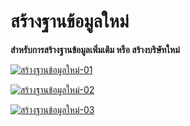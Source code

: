 # สร้างฐานข้อมูลใหม่

**สำหรับการสร้างฐานข้อมูลเพิ่มเติม หรือ สร้างบริษัทใหม่**

[![สร้างฐานข้อมูลใหม่-01](http://www.smlaccount.com/manual/wp-content/uploads/2017/11/สร้างฐานข้อมูลใหม่-01.jpg)](http://www.smlaccount.com/manual/wp-content/uploads/2017/11/สร้างฐานข้อมูลใหม่-01.jpg)

[![สร้างฐานข้อมูลใหม่-02](http://www.smlaccount.com/manual/wp-content/uploads/2017/11/สร้างฐานข้อมูลใหม่-02.jpg)](http://www.smlaccount.com/manual/wp-content/uploads/2017/11/สร้างฐานข้อมูลใหม่-02.jpg)

[![สร้างฐานข้อมูลใหม่-03](http://www.smlaccount.com/manual/wp-content/uploads/2017/11/สร้างฐานข้อมูลใหม่-03.jpg)](http://www.smlaccount.com/manual/wp-content/uploads/2017/11/สร้างฐานข้อมูลใหม่-03.jpg)

